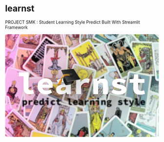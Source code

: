 # learnst
PROJECT SMK : Student Learning Style Predict Built With Streamlit Framework
<p align="center">
    <a href="https://ciknuk.site/">
        <img src="logo.jpg" alt="learnst">
    </a>
</p>